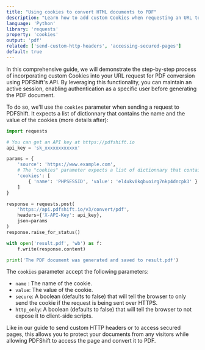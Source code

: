 ```yaml
---
title: "Using cookies to convert HTML documents to PDF"
description: "Learn how to add custom Cookies when requesting an URL to be converted in PDF with PDFShift's API. It allows you to pursue an active session for instance, that will authenticate the request as a specific user before converting the page to PDF. This guide explains you how using Python and the requests library."
language: 'Python'
library: 'requests'
property: 'cookies'
output: 'pdf'
related: ['send-custom-http-headers', 'accessing-secured-pages']
default: true
---
```


In this comprehensive guide, we will demonstrate the step-by-step process of incorporating custom Cookies into your URL request for PDF conversion using PDFShift's API. By leveraging this functionality, you can maintain an active session, enabling authentication as a specific user before generating the PDF document.

To do so, we'll use the `cookies` parameter when sending a request to PDFShift. It expects a list of dictionnary that contains the name and the value of the cookies (more details after):

```python
import requests

# You can get an API key at https://pdfshift.io
api_key = 'sk_xxxxxxxxxxxx'

params = {
    'source': 'https://www.example.com',
    # The "cookies" parameter expects a list of dictionnary that contains the name and the value of the cookies
    'cookies': [
        { 'name': 'PHPSESSID', 'value': 'el4ukv0kqbvoirg7nkp4dncpk3' }
    ]
}

response = requests.post(
    'https://api.pdfshift.io/v3/convert/pdf',
    headers={'X-API-Key': api_key},
    json=params
)
response.raise_for_status()

with open('result.pdf', 'wb') as f:
    f.write(response.content)

print('The PDF document was generated and saved to result.pdf')
```

The `cookies` parameter accept the following parameters:

 * `name` : The name of the cookie.
 * `value`: The value of the cookie.
 * `secure`: A boolean (defaults to false) that will tell the browser to only send the cookie if the request is being sent over HTTPS.
 * `http_only`: A boolean (defaults to false) that will tell the browser to not expose it to client-side scripts.

Like in our guide to send custom HTTP headers or to access secured pages, this allows you to protect your documents from any visitors while allowing PDFShift to access the page and convert it to PDF.
